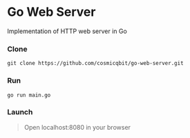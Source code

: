 # Go Web Server
Implementation of HTTP web server in Go 

### Clone
```
git clone https://github.com/cosmicqbit/go-web-server.git
```

### Run
```
go run main.go
```

### Launch
> Open localhost:8080 in your browser